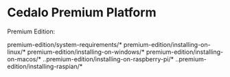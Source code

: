 # Cedalo Premium Platform

Premium Edition:

<div class="toctree" glob="" titlesonly="">

premium-edition/system-requirements/\*
premium-edition/installing-on-linux/\*
premium-edition/installing-on-windows/\*
premium-edition/installing-on-macos/\*
..premium-edition/installing-on-raspberry-pi/\*
..premium-edition/installing-raspian/\*

</div>
